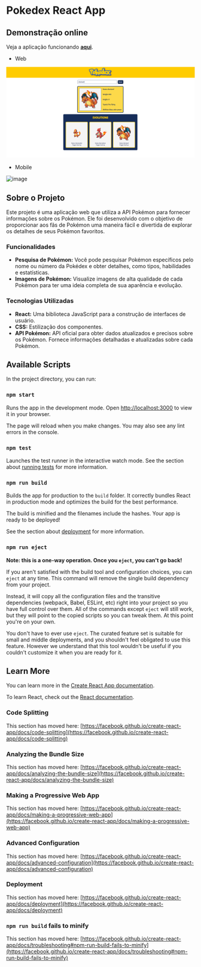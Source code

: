 # Pokedex React App

## Demonstração online

Veja a aplicação funcionando **[aqui](https://pokedex-api-nine-steel.vercel.app/)**.

- Web
  
![1695152899183](image/README/1695152899183.png)

- Mobile
  
![image](https://github.com/dudamdev/dev-web-III/assets/111284160/041d32ed-e822-4260-b7ed-3403c1f0d56a)


## Sobre o Projeto

Este projeto é uma aplicação web que utiliza a API Pokémon para fornecer informações sobre os Pokémon. Ele foi desenvolvido com o objetivo de proporcionar aos fãs de Pokémon uma maneira fácil e divertida de explorar os detalhes de seus Pokémon favoritos.

### Funcionalidades

- **Pesquisa de Pokémon:** Você pode pesquisar Pokémon específicos pelo nome ou número da Pokédex e obter detalhes, como tipos, habilidades e estatísticas.
- **Imagens de Pokémon:** Visualize imagens de alta qualidade de cada Pokémon para ter uma ideia completa de sua aparência e evolução.

### Tecnologias Utilizadas

- **React:** Uma biblioteca JavaScript para a construção de interfaces de usuário.
- **CSS:** Estilização dos componentes.
- **API Pokémon:** API oficial para obter dados atualizados e precisos sobre os Pokémon. Fornece informações detalhadas e atualizadas sobre cada Pokémon.

## Available Scripts

In the project directory, you can run:

### `npm start`

Runs the app in the development mode.
Open [http://localhost:3000](http://localhost:3000) to view it in your browser.

The page will reload when you make changes.
You may also see any lint errors in the console.

### `npm test`

Launches the test runner in the interactive watch mode.
See the section about [running tests](https://facebook.github.io/create-react-app/docs/running-tests) for more information.

### `npm run build`

Builds the app for production to the `build` folder.
It correctly bundles React in production mode and optimizes the build for the best performance.

The build is minified and the filenames include the hashes.
Your app is ready to be deployed!

See the section about [deployment](https://facebook.github.io/create-react-app/docs/deployment) for more information.

### `npm run eject`

**Note: this is a one-way operation. Once you `eject`, you can't go back!**

If you aren't satisfied with the build tool and configuration choices, you can `eject` at any time. This command will remove the single build dependency from your project.

Instead, it will copy all the configuration files and the transitive dependencies (webpack, Babel, ESLint, etc) right into your project so you have full control over them. All of the commands except `eject` will still work, but they will point to the copied scripts so you can tweak them. At this point you're on your own.

You don't have to ever use `eject`. The curated feature set is suitable for small and middle deployments, and you shouldn't feel obligated to use this feature. However we understand that this tool wouldn't be useful if you couldn't customize it when you are ready for it.

## Learn More

You can learn more in the [Create React App documentation](https://facebook.github.io/create-react-app/docs/getting-started).

To learn React, check out the [React documentation](https://reactjs.org/).

### Code Splitting

This section has moved here: [https://facebook.github.io/create-react-app/docs/code-splitting](https://facebook.github.io/create-react-app/docs/code-splitting)

### Analyzing the Bundle Size

This section has moved here: [https://facebook.github.io/create-react-app/docs/analyzing-the-bundle-size](https://facebook.github.io/create-react-app/docs/analyzing-the-bundle-size)

### Making a Progressive Web App

This section has moved here: [https://facebook.github.io/create-react-app/docs/making-a-progressive-web-app](https://facebook.github.io/create-react-app/docs/making-a-progressive-web-app)

### Advanced Configuration

This section has moved here: [https://facebook.github.io/create-react-app/docs/advanced-configuration](https://facebook.github.io/create-react-app/docs/advanced-configuration)

### Deployment

This section has moved here: [https://facebook.github.io/create-react-app/docs/deployment](https://facebook.github.io/create-react-app/docs/deployment)

### `npm run build` fails to minify

This section has moved here: [https://facebook.github.io/create-react-app/docs/troubleshooting#npm-run-build-fails-to-minify](https://facebook.github.io/create-react-app/docs/troubleshooting#npm-run-build-fails-to-minify)
